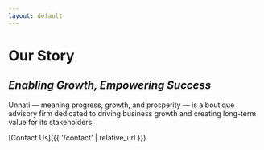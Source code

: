 ```yaml
---
layout: default
---
```



# Our Story

## _Enabling Growth, Empowering Success_

Unnati — meaning progress, growth, and prosperity — is a boutique advisory firm dedicated to driving business growth and creating long-term value for its stakeholders.


[Contact Us]({{ '/contact' | relative_url }}) 